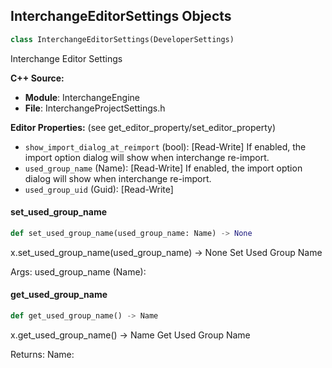 ## InterchangeEditorSettings Objects

```python
class InterchangeEditorSettings(DeveloperSettings)
```

Interchange Editor Settings

**C++ Source:**

- **Module**: InterchangeEngine
- **File**: InterchangeProjectSettings.h

**Editor Properties:** (see get_editor_property/set_editor_property)

- ``show_import_dialog_at_reimport`` (bool):  [Read-Write] If enabled, the import option dialog will show when interchange re-import.
- ``used_group_name`` (Name):  [Read-Write] If enabled, the import option dialog will show when interchange re-import.
- ``used_group_uid`` (Guid):  [Read-Write]

<a id="unreal.InterchangeEditorSettings.set_used_group_name"></a>

#### set_used_group_name

```python
def set_used_group_name(used_group_name: Name) -> None
```

x.set_used_group_name(used_group_name) -> None
Set Used Group Name

Args:
    used_group_name (Name):

<a id="unreal.InterchangeEditorSettings.get_used_group_name"></a>

#### get_used_group_name

```python
def get_used_group_name() -> Name
```

x.get_used_group_name() -> Name
Get Used Group Name

Returns:
    Name:

<a id="unreal.InterchangePythonPipelineBase"></a>